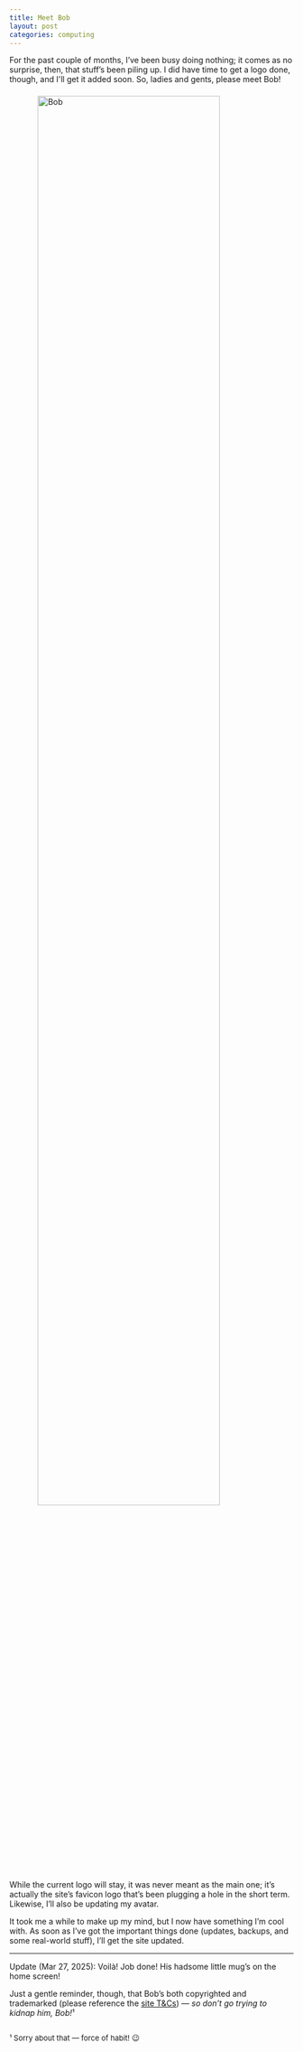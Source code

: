 ```yaml
---
title: Meet Bob
layout: post
categories: computing
---
```


For the past couple of months, I’ve been busy doing nothing; it comes as no surprise, then, that stuff’s been piling up. I did have time to get a logo done, though, and I'll get it added soon. So, ladies and gents, please meet Bob!

<style>
.center {
  display: block;
  margin-left: auto;
  margin-right: auto;
  width: 80%;
  max-width: 600px;
}
</style>

<div>
     <img style="padding-top: 7px; padding-bottom: 25px;" class="center" src="[https://raw.githubusercontent.com/martbetz/martbetz.github.io/refs/heads/main/_includes/custom/phone-hiker.jpg](https://raw.githubusercontent.com/martbetz/martbetz.github.io/refs/heads/main/_includes/custom/bob_avatar_square.png)" alt="Bob">
</div>

While the current logo will stay, it was never meant as the main one; it’s actually the site’s favicon logo that’s been plugging a hole in the short term. Likewise, I’ll also be updating my avatar.

It took me a while to make up my mind, but I now have something I’m cool with. As soon as I’ve got the important things done (updates, backups, and some real-world stuff), I’ll get the site updated.

<hr>

Update (Mar 27, 2025): Voilà! Job done! His hadsome little mug’s on the home screen!

Just a gentle reminder, though, that Bob’s both copyrighted and trademarked (please reference the <a href="https://martbetz.github.io/terms-and-conditions.html#copyright">site T&Cs</a>)&nbsp;— <i>so don’t go trying to kidnap him, Bob!</i>¹
<!-- <br><center><b>To be continued.</b></center><br> -->
<p style="padding-top: 15px; line-height: 1.1;">
<font size="2">
  ¹ Sorry about that — force of habit! 😉
</font>
</p>




